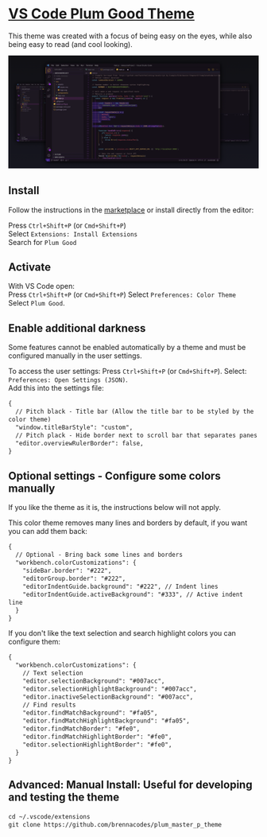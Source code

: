 # [VS Code Plum Good Theme](https://marketplace.visualstudio.com/items?itemName=brennacodes.plum-good-theme)

This theme was created with a focus of being easy on the eyes, while also being easy to read (and cool looking).

![Screenshot](/images/plum-good-theme.png)

## Install

Follow the instructions in the [marketplace](https://marketplace.visualstudio.com/items?itemName=brennacodes.plum-good-theme) or install directly from the editor:

Press `Ctrl+Shift+P` (or `Cmd+Shift+P`)   
Select `Extensions: Install Extensions`  
Search for `Plum Good`  

## Activate

With VS Code open:  
Press `Ctrl+Shift+P` (or `Cmd+Shift+P`) 
Select `Preferences: Color Theme`  
Select `Plum Good`.

## Enable additional darkness

Some features cannot be enabled automatically by a theme and must be configured manually in the user settings.

To access the user settings: Press `Ctrl+Shift+P` (or `Cmd+Shift+P`).
Select: `Preferences: Open Settings (JSON)`.  
Add this into the settings file:

```json5
{
  // Pitch black - Title bar (Allow the title bar to be styled by the color theme)
  "window.titleBarStyle": "custom",
  // Pitch plack - Hide border next to scroll bar that separates panes
  "editor.overviewRulerBorder": false,
}
```

## Optional settings - Configure some colors manually

If you like the theme as it is, the instructions below will not apply.

This color theme removes many lines and borders by default, if you want you can add them back:

```json5
{
  // Optional - Bring back some lines and borders
  "workbench.colorCustomizations": {
    "sideBar.border": "#222",
    "editorGroup.border": "#222",
    "editorIndentGuide.background": "#222", // Indent lines
    "editorIndentGuide.activeBackground": "#333", // Active indent line
  }
}
```

If you don't like the text selection and search highlight colors you can configure them:

```json5
{
  "workbench.colorCustomizations": {
    // Text selection
    "editor.selectionBackground": "#007acc",
    "editor.selectionHighlightBackground": "#007acc",
    "editor.inactiveSelectionBackground": "#007acc",
    // Find results
    "editor.findMatchBackground": "#fa05",
    "editor.findMatchHighlightBackground": "#fa05",
    "editor.findMatchBorder": "#fe0",
    "editor.findMatchHighlightBorder": "#fe0",
    "editor.selectionHighlightBorder": "#fe0",
  }
}
```

## Advanced: Manual Install: Useful for developing and testing the theme

```
cd ~/.vscode/extensions
git clone https://github.com/brennacodes/plum_master_p_theme 
```